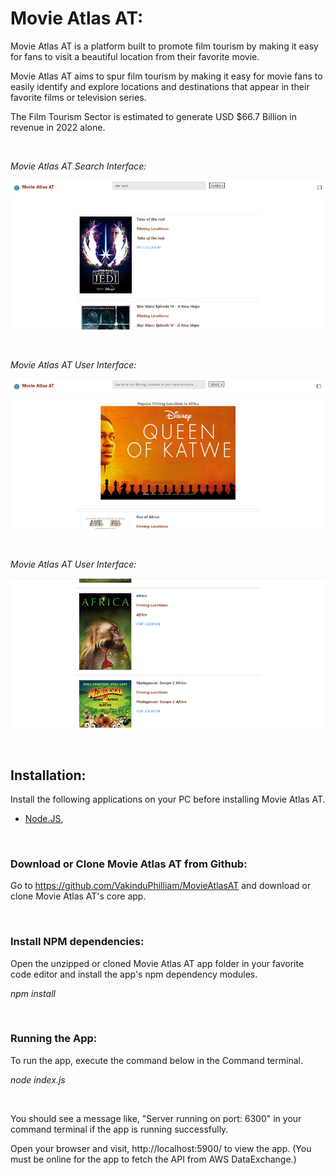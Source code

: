 
# Movie Atlas AT:

Movie Atlas AT is a platform built to promote film tourism by making it easy for fans to visit a beautiful location from their favorite movie.

Movie Atlas AT aims to spur film tourism by making it easy for movie fans to easily identify and explore locations and destinations that appear in their favorite films or television series.

The Film Tourism Sector is estimated to generate USD $66.7 Billion in revenue in 2022 alone.

<br/>

_Movie Atlas AT Search Interface:_

![Movie Atlas AT Search Interface](/public/ui.png)

</br>

_Movie Atlas AT User Interface:_

![Movie Atlas AT User Interface](/public/ui2.png)

</br>

_Movie Atlas AT User Interface:_

![Movie Atlas AT User Interface](/public/ui3.png)

<br/>

## Installation:

Install the following applications on your PC before installing Movie Atlas AT.

- [Node.JS](https://nodejs.org/en/download/current/), 

</br>

### Download or Clone Movie Atlas AT from Github:

Go to https://github.com/VakinduPhilliam/MovieAtlasAT and download or clone Movie Atlas AT's core app.

</br>

### Install NPM dependencies:

Open the unzipped or cloned Movie Atlas AT app folder in your favorite code editor and install the app's npm dependency modules. 

_npm install_

</br>

### Running the App:

To run the app, execute the command below in the Command terminal. 

_node index.js_

</br>

You should see a message like, "Server running on port: 6300" in your command terminal if the app is running successfully.

Open your browser and visit, http://localhost:5900/ to view the app.
(You must be online for the app to fetch the API from AWS DataExchange.)

